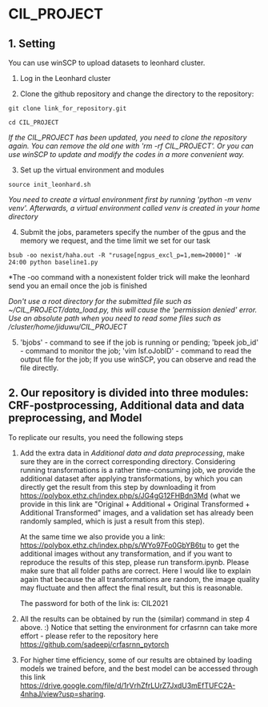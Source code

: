 # CIL_PROJECT

## 1. Setting

You can use winSCP to upload datasets to leonhard cluster.

1. Log in the Leonhard cluster

2. Clone the github repository and change the directory to the repository: 
```
git clone link_for_repository.git
```

```
cd CIL_PROJECT
```

*If the CIL_PROJECT has been updated, you need to clone the repository again. You can remove the old one with 'rm -rf CIL_PROJECT'. Or you can use winSCP to update and modify the codes in a more convenient way.*

3. Set up the virtual environment and modules
```
source init_leonhard.sh
```
*You need to create a virtual environment first by running 'python -m venv venv'. Afterwards, a virtual environment called venv is created in your home directory*

4. Submit the jobs, parameters specify the number of the gpus and the memory we request, and the time limit we set for our task
```
bsub -oo nexist/haha.out -R "rusage[ngpus_excl_p=1,mem=20000]" -W 24:00 python baseline1.py 
```

*The -oo command with a nonexistent folder trick will make the leonhard send you an email once the job is finished

*Don't use a root directory for the submitted file such as ~/CIL_PROJECT/data_load.py, this will cause the 'permission denied' error. Use an absolute path when you need to read some files such as /cluster/home/jiduwu/CIL_PROJECT*

5. 'bjobs' - command to see if the job is running or pending; 'bpeek job_id' - command to monitor the job; 'vim lsf.oJobID' - command to read the output file for the job; If you use winSCP, you can observe and read the file directly.

## 2. Our repository is divided into three modules: CRF-postprocessing, Additional data and data preprocessing, and Model

To replicate our results, you need the following steps

1. Add the extra data in *Additional data and data preprocessing*, make sure they are in the correct corresponding directory. Considering running transformations is a rather time-consuming job, we provide the additional dataset after applying transformations, by which you can directly get the result from this step by downloading it from https://polybox.ethz.ch/index.php/s/JG4gG12FHBdn3Md (what we provide in this link are "Original + Additional + Original Transformed + Additional Transformed" images, and a validation set has already been randomly sampled, which is just a result from this step). 

   At the same time we also provide you a link: https://polybox.ethz.ch/index.php/s/WYo97Fo0GbYB6tu to get the additional images without any transformation, and if you want to reproduce the results of this step, please run transform.ipynb. Please make sure that all folder paths are correct. Here I would like to explain again that because the all transformations are random, the image quality may fluctuate and then affect the final result, but this is reasonable.
   
   The password for both of the link is: CIL2021
2. All the results can be obtained by run the (similar) command in step 4 above. :) Notice that setting the environment for crfasrnn can take more effort - please refer to the repository here https://github.com/sadeepj/crfasrnn_pytorch

3. For higher time efficiency, some of our results are obtained by loading models we trained before, and the best model can be accessed through this link https://drive.google.com/file/d/1rVrhZfrLUrZ7JxdU3mEfTUFC2A-4nhaJ/view?usp=sharing.


